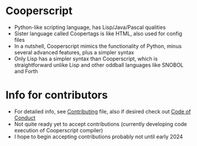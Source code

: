 # Cooperscript
* Python-like scripting language, has Lisp/Java/Pascal qualities
* Sister language called Coopertags is like HTML, also used for config files
* In a nutshell, Cooperscript mimics the functionality of Python, minus several advanced features, plus a simpler syntax
* Only Lisp has a simpler syntax than Cooperscript, which is straightforward unlike Lisp and other oddball languages like SNOBOL and Forth
# Info for contributors
* For detailed info, see [Contributing](CONTRIBUTING.md) file, also if desired check out [Code of Conduct](CODE_OF_CONDUCT.md)
* Not quite ready yet to accept contributions (currently developing code execution of Cooperscript compiler)
* I hope to begin accepting contributions probably not until early 2024
